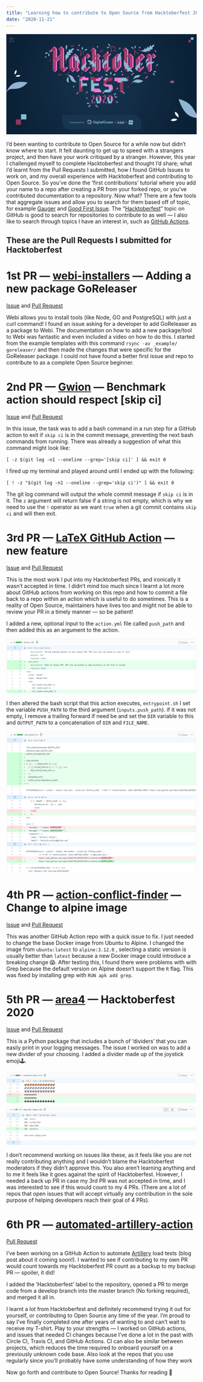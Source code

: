 ```yaml
---
title: "Learning how to contribute to Open Source from Hacktoberfest 2020"
date: "2020-11-21"
---
```


![Johnny Five](./2020-11-21-hacktoberfest.png)

I’d been wanting to contribute to Open Source for a while now but didn’t know where to start. It felt daunting to get up to speed with a strangers project, and then have your work critiqued by a stranger. However, this year I challenged myself to complete Hacktoberfest and thought I’d share; what I’d learnt from the Pull Requests I submitted, how I found GitHub Issues to work on, and my overall experience with Hacktoberfest and contributing to Open Source.
So you’ve done the ‘first contributions’ tutorial where you add your name to a repo after creating a PR from your forked repo, or you’ve contributed documentation to a repository. Now what?
There are a few tools that aggregate issues and allow you to search for them based off of topic, for example [Gauger](https://gauger.io/contrib/) and [Good First Issue](https://goodfirstissue.dev/).
The “[Hacktoberfest](https://github.com/topics/hacktoberfest)” topic on GitHub is good to search for repositories to contribute to as well — I also like to search through topics I have an interest in, such as [GitHub Actions](https://github.com/topics/continuous-integration).

## These are the Pull Requests I submitted for Hacktoberfest
# 1st PR — [webi-installers](https://github.com/webinstall/webi-installers) — Adding a new package GoReleaser
[Issue](https://github.com/webinstall/webi-installers/issues/122) and [Pull Request](https://github.com/webinstall/webi-installers/pull/140)

Webi allows you to install tools (like Node, GO and PostgreSQL) with just a curl command! I found an issue asking for a developer to add GoReleaser as a package to Webi. The documentation on how to add a new package/tool to Webi was fantastic and even included a video on how to do this.
I started from the example templates with this command `rsync -av _example/ goreleaser/` and then made the changes that were specific for the GoReleaser package.
I could not have found a better first issue and repo to contribute to as a complete Open Source beginner.

# 2nd PR — [Gwion](https://github.com/Gwion/Gwion) — Benchmark action should respect [skip ci]
[Issue](https://github.com/Gwion/Gwion/issues/209) and [Pull Request](https://github.com/Gwion/Gwion/pull/212)

In this issue, the task was to add a bash command in a run step for a GitHub action to exit if `skip ci` is in the commit message, preventing the next bash commands from running.
There was already a suggestion of what this command might look like:
```
[ -z $(git log -n1 --oneline --grep='[skip ci]' ] && exit 0
```
I fired up my terminal and played around until I ended up with the following:
```
[ ! -z "$(git log -n1 --oneline --grep='skip ci')" ] && exit 0
```
The git log command will output the whole commit message if `skip ci` is in it. The `z` argument will return false if a string is not empty, which is why we need to use the `!` operator as we want `true` when a git commit contains `skip ci` and will then exit.

# 3rd PR — [LaTeX GitHub Action](https://github.com/vinay0410/tectonic-action) — new feature
[Issue](https://github.com/vinay0410/tectonic-action/issues/7) and [Pull Request](https://github.com/vinay0410/tectonic-action/pull/8)

This is the most work I put into my Hacktoberfest PRs, and ironically it wasn’t accepted in time. I didn’t mind too much since I learnt a lot more about GitHub actions from working on this repo and how to commit a file back to a repo within an action which is useful to do sometimes.
This is a reality of Open Source, maintainers have lives too and might not be able to review your PR in a timely manner — so be patient!

I added a new, optional input to the `action.yml` file called `push_path` and then added this as an argument to the action.

![GitHub Action](./2020-11-21-action.png)

I then altered the bash script that this action executes, `entrypoint.sh`
I set the variable `PUSH_PATH` to the third argument (`inputs.push_path`). if it was not empty, I remove a trailing forward if need be and set the `DIR` variable to this and `OUTPUT_PATH` to a concatenation of `DIR` and `FILE_NAME`.

![Docker entrypoint.sh](./2020-11-21-entrypoint.png)

# 4th PR — [action-conflict-finder](https://github.com/olivernybroe/action-conflict-finder) — Change to alpine image
[Issue](https://github.com/olivernybroe/action-conflict-finder/issues/1) and [Pull Request](https://github.com/olivernybroe/action-conflict-finder/pull/4)

This was another GitHub Action repo with a quick issue to fix. I just needed to change the base Docker image from Ubuntu to Alpine.
I changed the image from `ubuntu:latest` to `alpine:3.12.0` , selecting a static version is usually better than `latest` because a new Docker image could introduce a breaking change 😱. After testing this, I found there were problems with with Grep because the default version on Alpine doesn’t support the `R` flag. This was fixed by installing grep with `RUN apk add grep`.

# 5th PR — [area4](https://github.com/area4lib/area4) — Hacktoberfest 2020
[Issue](https://github.com/area4lib/area4/issues/297) and [Pull Request](https://github.com/area4lib/area4/pull/311)

This is a Python package that includes a bunch of ‘dividers’ that you can easily print in your logging messages.
The issue I worked on was to add a new divider of your choosing. I added a divider made up of the joystick emoji🕹️.

![area4/dividers.txt](./2020-11-21-dividers.png)

I don’t recommend working on issues like these, as it feels like you are not really contributing anything and I wouldn’t blame the Hacktoberfest moderators if they didn’t approve this. You also aren’t learning anything and to me it feels like it goes against the spirit of Hacktoberfest.
However, I needed a back up PR in case my 3rd PR was not accepted in time, and I was interested to see if this would count to my 4 PRs.
(There are a lot of repos that open issues that will accept virtually any contribution in the sole purpose of helping developers reach their goal of 4 PRs).

# 6th PR — [automated-artillery-action](https://github.com/SenorGrande/automated-artillery-action)
[Pull Request](https://github.com/SenorGrande/automated-artillery-action/pull/1)

I’ve been working on a GitHub Action to automate [Artillery](https://artillery.io/) load tests (blog post about it coming soon!). I wanted to see if contributing to my own PR would count towards my Hacktoberfest PR count as a backup to my backup PR — spoiler, it did!

I added the ‘Hacktoberfest’ label to the repository, opened a PR to merge code from a develop branch into the master branch (No forking required), and merged it all in.

I learnt a lot from Hacktoberfest and definitely recommend trying it out for yourself, or contributing to Open Source any time of the year. I’m proud to say I’ve finally completed one after years of wanting to and can’t wait to receive my T-shirt.
Play to your strengths — I worked on GitHub actions, and issues that needed CI changes because I’ve done a lot in the past with Circle CI, Travis CI, and GitHub Actions. CI can also be similar between projects, which reduces the time required to onboard yourself on a previously unknown code base.
Also look at the repos that you use regularly since you’ll probably have some understanding of how they work

Now go forth and contribute to Open Source! Thanks for reading 🤙
